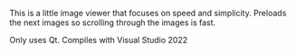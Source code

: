 This is a little image viewer that focuses on speed and simplicity. Preloads the next images so scrolling through the images is fast.

Only uses Qt. Compiles with Visual Studio 2022

